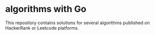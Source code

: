 # algorithms with Go
This repository contains solutions for several algorithms published on HackerRank or Leetcode platforms.
